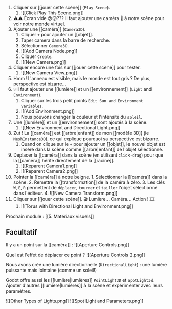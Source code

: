 1. Cliquer sur [[jouer cette scène]] (`Play Scene`).
	1. ![[Click Play This Scene.png]]
2. ⚠️⚠️ Écran vide 😕😕??? Il faut ajouter une caméra 🎥 à notre scène pour voir notre monde virtuel.
3. Ajouter une [[caméra]] (`Camera3D`).
	1. Cliquer `+` pour ajouter un [[objet]].
	2. Taper camera dans la barre de recherche.
	3. Sélectionner `Camera3D`.
	4. ![[Add Camera Node.png]]
	5. Cliquer `Create`.
	6. ![[New Camera.png]]
4. Cliquer encore une fois sur [[jouer cette scène]] pour tester.
	1. ![[New Camera View.png]]
5. Hmm ! L'anneau est visible, mais le monde est tout gris ? De plus, perspective est bizarre...
6. 💡Il faut ajouter une [[lumière]] et un [[environnement]] (`Light` and `Environment`).
	1. Cliquer sur les trois petit points `Edit Sun and Environment Variables`.
	2. ![[Add Environment.png]]
	3. Nous pouvons changer la couleur et l'intensité du `soleil`.
7. Une [[lumière]] et un [[environnement]] sont ajoutés à la scène.
	1. ![[New Environment and Directional Light.png]]
8. Zut ! La [[caméra]] est [[arbre|enfant]] de mon [[modèle 3D]] (le `MeshInstance3D`), ce qui explique pourquoi sa perspective est bizarre. 
	1. Quand on clique sur le `+` pour ajouter un [[objet]], le nouvel objet est inséré dans la scène comme [[arbre|enfant]] de l'objet sélectionné.
9. Déplacer la [[caméra]] dans la scène (en utilisant `click-drag`) pour que la [[caméra]] hérite directement de la [[racine]].
	1. ![[Reparent Camera1.png]]
	2. ![[Reparent Camera2.png]]
10. Pointer la [[caméra]] à notre beigne.
		1. Sélectionner la [[caméra]] dans la scène.
		2. Remettre la [[transformation]] de la caméra à zéro.
		3. Les clés `W`, `E`, `R` permettent de `déplacer`, `tourner` et `tailler` l'objet sélectionné dans l'éditeur.
		4.  ![[New Camera Transform.png]]
11. Cliquer sur [[jouer cette scène]]. 🎬 Lumière... Caméra... Action ! 🎞️
	1. ![[Torus with Directional Light and Environment.png]]

Prochain module : [[5. Matériaux visuels]]


Facultatif
-----

Il y a un point sur la [[caméra]] :
![[Aperture Controls.png]]

Quel est l'effet de déplacer ce point ?
![[Aperture Controls 2.png]]

Nous avons créé une lumière directionnelle (`DirectionalLight`) : une lumière puissante mais lointaine (comme un soleil!)

Godot offre aussi les [[lumière|lumières]] `PointLight3D` et `SpotLight3d`.  Ajouter d'autres [[lumière|lumières]] à la scène et expérimenter avec leurs paramètres.

![[Other Types of Lights.png]]
![[Spot Light and Parameters.png]]
